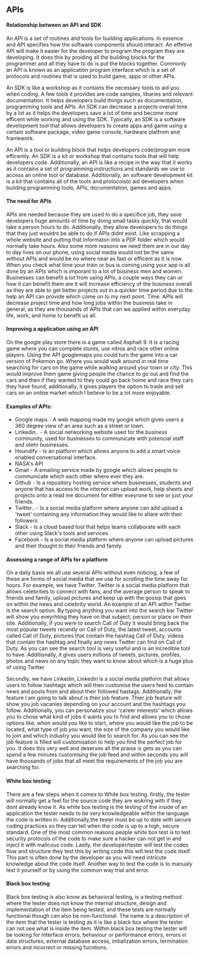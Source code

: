 ## APIs

#### Relationship between an API and SDK
An API is a set of routines and tools for building applications. In essence and API specifies how the software components should interact. An effetive API will make it easier for the developer to program the program they are developing. It does this by proiding all the building blocks for the programmer and all they have to do is put the blocks together. Commonly an API is known as an application program interface which is a set of protocols and routines that is used to build game, apps or other APIs.

An SDK is like a workshop as it contains the necessary tools to aid you when coding. A few tools it provides are code samples, libaries and relevant documentation. It helps developers build things such as documentation, programming tools and APIs. An SDK can decrease a projects overall time by a lot as it helps the developers save a lot of time and become more efficent while working and using the SDK. Typically, an SDK is a software development tool that allows developers to create apps and game using a certain software package, video game console, hardware platfrom and framework.

An API is a tool or building block that helps developers code/program more efficently. An SDK is a kit or workshop that contains tools that will help developers code. Additionally, an API is like a recipe in the way that it works as it contains a set of programming instructions and standards we use to access an online tool or database. Additionally, an software development kit is a kit that contains all of the tools and protocolsto aid developers when building programming tools, APIs, documentation, games and apps.

#### The need for APIs
APIs are needed because they are used to do a specifice job, they save developers huge amounts of time by doing small tasks quickly, that would take a person hours to do. Additionally, they allow developers to do things that they just wouldnt be able to do if APIs didnt exist. Like scrapping a whole website and putting that informaton into a PDF folder which would normally take hours. Also some more reasons we need them are in our day to day lives on our phone, using social media would not be the same without APIs and would be no where near as fast or efficent as it is now. When you check what time your train or bus is coming using your app is all done by an APIs which is imporant to a lot of business men and women. Businesses can benefit a lot from using APIs, a couple ways they can or how it can benefit them are it will increase efficiency of the business overall as they are able to get better projects out in a quicker time period due to the help an API can provide which come on to my next point. Time. APIs will decrease project time and how long jobs within the business take in general, as they are thousands of APIs that can we applied within everyday life, work, and home to benefit us all.

#### Improving a application using an API
On the google play store there is a game called Asphalt 9. It is a racing game where you can complete stunts, use nitros and race other online players. Using the API googlemaps you could turn the game into a car version of Pokemon go. Where you would walk around in real time searching for cars on the game while walking around your town or city. This would improve them game giving people the chance to go out and find the cars and then if they wanted to they could go back home and race they cars they have found, additionally, it gives players the option to trade and sell cars on an online market which I believe to be a lot more enjoyable.

#### Examples of APIs:
- Google maps - A web mapping made my google which gives users a 360 degree view of an area such as a street or town.
- Linkedin.. - A social networking website used for the business community, used for businesses to communicate with potencial staff and otehr businesses.
- Houndify - Is an platform which allows anyone to add a smart voice enabled conversational interface.
- NASA's API
- Gmail - A emailing service made by google which allows people to communicate which each other where ever they are.
- Github - Is a repository hosting service where businesses, students and anyone that has access to the internet can upload work, help sheets and projects onto a read me document for either eveyrone to see or just your friends.
- Twitter.. - Is a social media platform where anyone can add upload a 'tweet' containing any information they would like to share with their followers.
- Slack -  Is a cloud based tool that helps teams collaborate with each other using Slack's tools and services.
- Facebook - Is a social media platform where anyone can upload pictures and their thought to their friends and family.

#### Assessing a range of APIs for a platform
On a daily basis we all use several APIs without even noticing, a few of these are forms of social media that we use for scrolling the time away for hours. For example, we have Twitter. Twitter is a social media platform that allows celebrities to connect with fans, and the average person to speak to friends and family, upload pictures and keep up with the gossip that goes on within the news and celebrity world. An example of an API within Twitter is the search option. By typing anything you want into the search bar Twitter will show you eveyrhting they have on that subject, person or place on their site. Additionally, if you were to search Call of Duty it would bring back the most popular tweets recently on Call of Duty, the latest tweet, accounts called Call of Duty, pictures that contain the hashtag Call of Duty, videos that contain the hashtag and finally any news Twitter can find on Call of Duty. As you can see the search tool is very useful and is an incredible tool to have. Additionally,  it gives users millions of tweets, pictures, profiles, photos and news on any topic they want to know about which is a huge plus of using Twitter

Secondly, we have Linkedin, Linkedin is a social media platform that allows users to follow hashtags which will then customise the users feed to contain news and posts from and about their followed hastags. Additionally, the feature I am going to talk about is their job feature. Thier job feature will show you job vacanies depending on your account and the hashtags you follow. Additionally, you can personalize your 'career interests' which allows you to chose what kind of jobs it wants you to find and allows you to chose options like, when would you like to start, where you would like the job to be located, what type of job you want, the size of the company you would like to join and which industry you would like to search for. As you can see the job feature is filled will customisation to help you find the perfect job for you. It does this very well and deserves all the praise is gets as you can spend a few minutes customising the job feed and within seconds you will have thousands of jobs that all meet the requirements of the job you are searching for.

#### White box testing
There are a few steps when it comes to White box testing. firstly, the tester will normally get a feel for the source code they are wokring with if they dont already know it. As white box testing is the testing of the inside of an application the tester needs to be very knowledgeable within the language the code is written in. Additionally,the tester must be up to date with secure coding practices so they can tell when the code is up to a high, secure standard. One of the most common reasons people white box test is to test security protocols of the code to make sure a hacker can not get in and inject it with malicous code. Lastly, the developer/tester will test the codes flow and structure they test this by writing code this will test the code itself. This part is often done by the developer as you will need intricute knowledge about the code itself. Another way to test the code is to manualy test it yourself or by using the common way trial and error.

#### Black box testing
Black box testing is also know as behavioral testing, is a testing method where the tester does not know the internal structure, design and implementation of the item being tested, and these tests are normally functional though can also be non-functional. The name is a description of the item that the tester is testing as it is like a black box where the tester can not see what is inside the item. Within black box testing the tester will be looking for interface errors, behaviour or performance errors, errors in data structures, external database access, initialization errors, termination errors and incorrect or missing fucntions.























